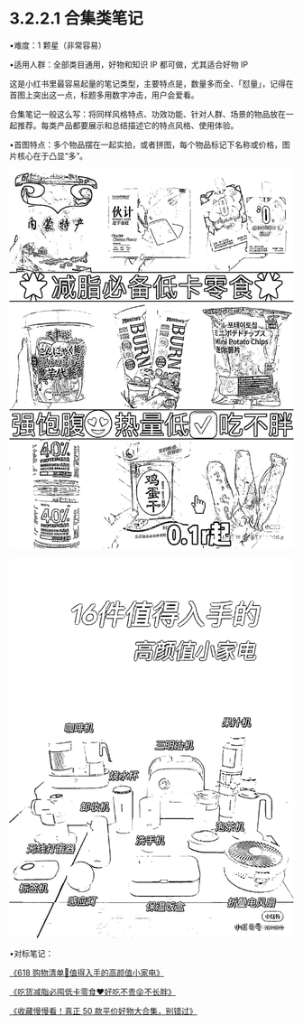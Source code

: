# 3.2.2.1 合集类笔记

•难度：1 颗星（非常容易）

•适用人群：全部类目通用，好物和知识 IP 都可做，尤其适合好物 IP

这是小红书里最容易起量的笔记类型，主要特点是，数量多而全、「怼量」，记得在首图上突出这一点，标题多用数字冲击，用户会爱看。

合集笔记一般这么写：将同样风格特点、功效功能、针对人群、场景的物品放在一起推荐。每类产品都要展示和总结描述它的特点风格、使用体验。

•首图特点：多个物品摆在一起实拍，或者拼图，每个物品标记下名称或价格，图片核心在于凸显“多”。

![](img/6775202b0f98b951ed115925ec3b028d.png)

![](img/2f6b1ff18d4217c44f7cdcf603b60116.png)

•对标笔记：

[《618 购物清单🧾值得入手的高颜值小家电》](https://www.xiaohongshu.com/discovery/item/60bb03a600000000210383e2?xhsshare=WeixinSession&appuid=60059a990000000001006ec4&apptime=1642411998)

[《吃货减脂必囤低卡零食❤好吃不贵😝不长胖》](https://www.xiaohongshu.com/discovery/item/5f7e7a40000000000101c0e7?xhsshare=WeixinSession&appuid=60059a990000000001006ec4&apptime=1642412334)

[《收藏慢慢看！真正 50 款平价好物大合集，别错过》](https://www.xiaohongshu.com/discovery/item/6189eefc000000000102a457?xhsshare=WeixinSession&appuid=60059a990000000001006ec4&apptime=1642411908)